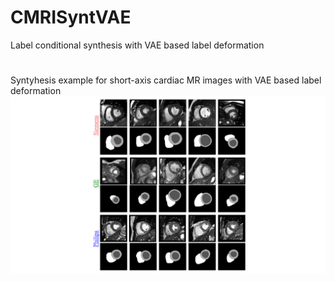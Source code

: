 # CMRISyntVAE
Label conditional synthesis with VAE based label deformation

#
Syntyhesis example for short-axis cardiac MR images with VAE based label deformation
<img src="results\SA_Gif.gif">


